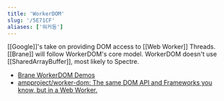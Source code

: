```yaml
---
title: 'WorkerDOM'
slug: '/5E71CF'
aliases: ['워커돔']
---
```


[[Google]]'s take on providing DOM access to [[Web Worker]] Threads.
[[Brane]] will follow WorkerDOM's core model.
WorkerDOM doesn't use [[SharedArrayBuffer]], most likely to Spectre.

- [Brane WorkerDOM Demos](https://brane.vercel.app/)
- [ampproject/worker-dom: The same DOM API and Frameworks you know, but in a Web Worker.](https://github.com/ampproject/worker-dom/)
